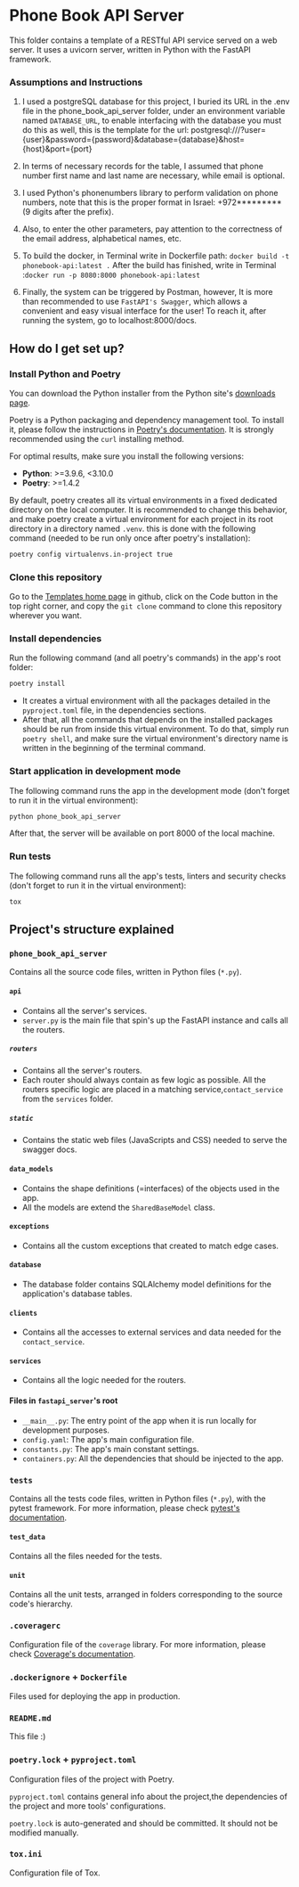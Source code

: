 # Phone Book API Server #

This folder contains a template of a RESTful API service served on a web server. It uses a uvicorn server, written in
Python with the FastAPI framework.

### Assumptions and Instructions ###
1. I used a postgreSQL database for this project,
I buried its URL in the .env file in the phone_book_api_server folder, under an environment variable named `DATABASE_URL`, to enable interfacing with the database you must do this as well, this is the template for the url:
postgresql:///?user={user}&password={password}&database={database}&host={host}&port={port}

2. In terms of necessary records for the table, I assumed that phone number first name and last name are necessary, while email is optional.
3. I used Python's phonenumbers library to perform validation on phone numbers, note that this is the proper format in Israel: +972********* (9 digits after the prefix).
4. Also, to enter the other parameters, pay attention to the correctness of the email address, alphabetical names, etc.
5. To build the docker, in Terminal write in Dockerfile path: `docker build -t phonebook-api:latest .`
After the build has finished, write in Terminal :` docker run -p 8080:8000 phonebook-api:latest `
6. Finally, the system can be triggered by Postman, however,
It is more than recommended to use `FastAPI's Swagger`, which allows a convenient and easy visual interface for the user!
To reach it, after running the system, go to localhost:8000/docs.

## How do I get set up? ##

### Install Python and Poetry ###

You can download the Python installer from the Python site's [downloads page](https://www.python.org/downloads/).

Poetry is a Python packaging and dependency management tool. To install it, please follow the instructions
in [Poetry's documentation](https://python-poetry.org/docs/#installation). It is strongly recommended using the `curl`
installing method.

For optimal results, make sure you install the following versions:

* **Python**: >=3.9.6, <3.10.0
* **Poetry**: >=1.4.2

By default, poetry creates all its virtual environments in a fixed dedicated directory on the local computer. It is
recommended to change this behavior, and make poetry create a virtual environment for each project in its root directory
in a directory named `.venv`. this is done with the following command (needed to be run only once after poetry's
installation):

```sh
poetry config virtualenvs.in-project true
```


### Clone this repository ###

Go to the [Templates home page](https://github.com/atayziv/PhoneBookAPI/tree/main) in github, click on the Code
button in the top right corner, and copy the `git clone` command to clone this repository wherever you want.


### Install dependencies ###

Run the following command (and all poetry's commands) in the app's root folder:

```sh
poetry install
```

* It creates a virtual environment with all the packages detailed in the `pyproject.toml` file, in the dependencies
  sections.
* After that, all the commands that depends on the installed packages should be run from inside this virtual
  environment. To do that, simply run `poetry shell`, and make sure the virtual environment's directory name is written
  in the beginning of the terminal command.

### Start application in development mode ###

The following command runs the app in the development mode (don't forget to run it in the virtual environment):

```sh
python phone_book_api_server
```

After that, the server will be available on port 8000 of the local machine.

### Run tests ###

The following command runs all the app's tests, linters and security checks (don't forget to run it in the virtual
environment):

```sh
tox
```

## Project's structure explained ##

### `phone_book_api_server` ###

Contains all the source code files, written in Python files (`*.py`).

#### `api` ####

* Contains all the server's services.
* `server.py` is the main file that spin's up the FastAPI instance and calls all the routers.

##### `routers` ######

* Contains all the server's routers.
* Each router should always contain as few logic as possible. All the routers specific logic are placed in a
  matching service,`contact_service`  from the `services` folder.

##### `static` ######

* Contains the static web files (JavaScripts and CSS) needed to serve the swagger docs.

#### `data_models` ####

* Contains the shape definitions (=interfaces) of the objects used in the app.
* All the models are extend the `SharedBaseModel` class.

#### `exceptions` ####
* Contains all the custom exceptions that created to match edge cases.

#### `database` ####
* The database folder contains SQLAlchemy model definitions for the application's database tables.

#### `clients` ####

* Contains all the accesses to external services and data needed for the `contact_service`.

#### `services` ####

* Contains all the logic needed for the routers.

#### Files in `fastapi_server`'s root ####

* `__main__.py`: The entry point of the app when it is run locally for development purposes.
* `config.yaml`: The app's main configuration file.
* `constants.py`: The app's main constant settings.
* `containers.py`: All the dependencies that should be injected to the app.

### `tests` ###

Contains all the tests code files, written in Python files (`*.py`), with the pytest framework. For more information,
please check [pytest's documentation](https://docs.pytest.org/).

#### `test_data` ####

Contains all the files needed for the tests.

#### `unit` ####

Contains all the unit tests, arranged in folders corresponding to the source code's hierarchy.

### `.coveragerc` ###

Configuration file of the `coverage` library. For more information, please
check [Coverage's documentation](https://coverage.readthedocs.io/en/coverage-5.5/config.html).

### `.dockerignore` + `Dockerfile` ###

Files used for deploying the app in production.


### `README.md` ###

This file :)

### `poetry.lock` + `pyproject.toml` ###

Configuration files of the project with Poetry.

`pyproject.toml` contains general info about the project,the dependencies of the project and more tools' configurations.

`poetry.lock` is auto-generated and should be committed. It should not be modified manually.

### `tox.ini` ###

Configuration file of Tox. 

